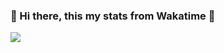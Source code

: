 ### 👋 Hi there, this my stats from Wakatime 👋

<a href="https://github.com/kholilrnm">
  <img align="center" src="https://github-readme-stats.vercel.app/api/wakatime?username=@kholilrnm&compact=True">
</a>
